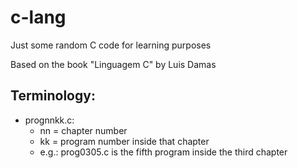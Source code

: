 # c-lang

Just some random C code for learning purposes

Based on the book "Linguagem C" by Luis Damas

## Terminology:

- prognnkk.c:
  - nn = chapter number
  - kk = program number inside that chapter
  - e.g.: prog0305.c is the fifth program inside the third chapter

